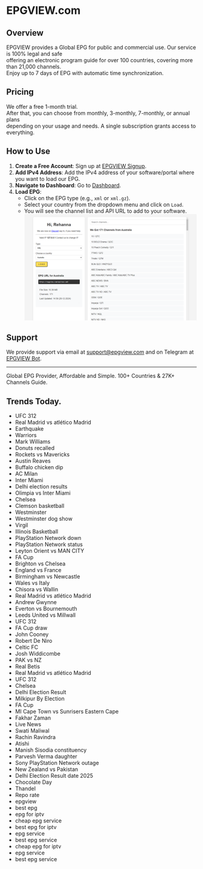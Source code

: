# EPGVIEW.com



## Overview
EPGVIEW provides a Global EPG for public and commercial use. Our service is 100% legal and safe\
offering an electronic program guide for over 100 countries, covering more than 21,000 channels.\
Enjoy up to 7 days of EPG with automatic time synchronization.

## Pricing
We offer a free 1-month trial. \
After that, you can choose from monthly, 3-monthly, 7-monthly, or annual plans \
depending on your usage and needs. A single subscription grants access to everything.

## How to Use
1. **Create a Free Account**: Sign up at [EPGVIEW Signup](https://epgview.com/signup.php).
2. **Add IPv4 Address**: Add the IPv4 address of your software/portal where you want to load our EPG.
3. **Navigate to Dashboard**: Go to [Dashboard](https://epgview.com/dashboard.php).
4. **Load EPG**:
   - Click on the EPG type (e.g., `xml` or `xml.gz`).
   - Select your country from the dropdown menu and click on `Load`.
   - You will see the channel list and API URL to add to your software.
![EPGVIEW](img/dashboard.png)
## Support
We provide support via email at [support@epgview.com](mailto:support@epgview.com) and on Telegram at [EPGVIEW Bot](https://t.me/epgview_bot).

---

Global EPG Provider, Affordable and Simple. 100+ Countries & 27K+ Channels Guide.

## Trends Today.

- UFC 312
- Real Madrid vs atlético Madrid
- Earthquake
- Warriors
- Mark Williams
- Donuts recalled
- Rockets vs Mavericks
- Austin Reaves
- Buffalo chicken dip
- AC Milan
- Inter Miami
- Delhi election results
- Olimpia vs Inter Miami
- Chelsea
- Clemson basketball
- Westminster
- Westminster dog show
- Virgil
- Illinois Basketball
- PlayStation Network down
- PlayStation Network status
- Leyton Orient vs MAN CITY
- FA Cup
- Brighton vs Chelsea
- England vs France
- Birmingham vs Newcastle
- Wales vs Italy
- Chisora vs Wallin
- Real Madrid vs atlético Madrid
- Andrew Gwynne
- Everton vs Bournemouth
- Leeds United vs Millwall
- UFC 312
- FA Cup draw
- John Cooney
- Robert De Niro
- Celtic FC
- Josh Widdicombe
- PAK vs NZ
- Real Betis
- Real Madrid vs atlético Madrid
- UFC 312
- Chelsea
- Delhi Election Result
- Milkipur By Election
- FA Cup
- MI Cape Town vs Sunrisers Eastern Cape
- Fakhar Zaman
- Live News
- Swati Maliwal
- Rachin Ravindra
- Atishi
- Manish Sisodia constituency
- Parvesh Verma daughter
- Sony PlayStation Network outage
- New Zealand vs Pakistan
- Delhi Election Result date 2025
- Chocolate Day
- Thandel
- Repo rate
- epgview
- best epg
- epg for iptv
- cheap epg service
- best epg for iptv
- epg service
- best epg service
- cheap epg for iptv
- epg service
- best epg service
